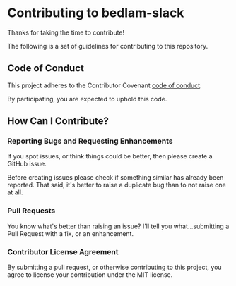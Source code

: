 # Contributing to bedlam-slack

Thanks for taking the time to contribute!

The following is a set of guidelines for contributing to this repository.

## Code of Conduct

This project adheres to the Contributor Covenant [code of conduct](CODE_OF_CONDUCT.md).

By participating, you are expected to uphold this code.

## How Can I Contribute?

### Reporting Bugs and Requesting Enhancements

If you spot issues, or think things could be better, then please create a GitHub issue.

Before creating issues please check if something similar has already been reported. That said, it's better to raise a duplicate bug than to not raise one at all.

### Pull Requests

You know what's better than raising an issue? I'll tell you what...submitting a Pull Request with a fix, or an enhancement.

### Contributor License Agreement

By submitting a pull request, or otherwise contributing to this project, you agree to license your contribution under the MIT license. 
